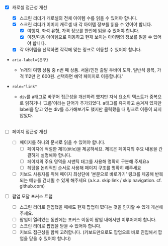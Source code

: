 - [x] 캐로셀 접근성 개선

  - [x] 스크린 리더가 캐로셀의 전체 아이템 수를 읽을 수 있어야 합니다.
  - [x] 스크린 리더가 이미지 캐로셀 내 각 아이템 정보를 읽을 수 있어야 합니다.
    - [x] 여행지, 좌석 유형, 가격 정보를 한번에 읽을 수 있어야 합니다.
    - [x] 이전/다음 아이템으로 이동하고 현재 보이는 아이템의 정보를 읽을 수 있어야 합니다.
  - [x] 각 아이템을 선택하면 각각에 맞는 링크로 이동할 수 있어야 합니다.

- `aria-label={문구}`
  - 'n개의 여행 상품 중 n번 째 상품. 서울/인천 출발 두바이 도착, 일반석 왕복, 가격 112만 천 600원. 선택하면 예약 페이지로 이동합니다.'
- `role="link"`

  - `div`를 a태그로 바꾸어 접근성을 개선하려 했지만 자식 요소의 텍스트가 중복으로 읽히거나 '그룹'이라는 단어가 추가되었다. a태그를 유지하고 숨겨져 있지만 label을 담고 있는 div를 추가해보기도 했지만 클릭했을 때 링크로 이동이 되지 않았다.

  <br/>

- [ ] 페이지 접근성 개선

  - [ ] 페이지를 하나의 문서로 읽을 수 있어야 합니다.
    - [ ] 페이지에 적절한 제목(title)을 제공하세요. 제목은 페이지의 주요 내용을 간결하게 설명해야 합니다.
    - [ ] 페이지의 주요 영역을 시맨틱 태그를 사용해 명확히 구분해 주세요a
    - [ ] 헤딩을 논리적인 순서로 사용해 페이지 구조를 명확히 해주세요
  - [ ] 키보드 사용자를 위해 페이지 최상단에 '본문으로 바로가기' 링크를 제공해 반복되는 메뉴를 건너뛸 수 있게 해주세요 (a.k.a. skip link / skip navigation. cf. github.com)

- [ ] 팝업 모달 포커스 트랩
  - [ ] 스크린 리더로 진입했을 때에도 현재 팝업이 떴다는 것을 인지할 수 있게 개선해 주세요.
  - [ ] 팝업이 열려있는 동안에는 포커스 이동이 팝업 내에서만 이루어져야 합니다.
  - [ ] 스크린 리더로 팝업을 닫을 수 있어야 합니다.
  - [ ] 키보드 접근성을 함께 고려합니다. (키보드만으로도 팝업으로 바로 진입해서 팝업을 닫을 수 있어야 합니다)
